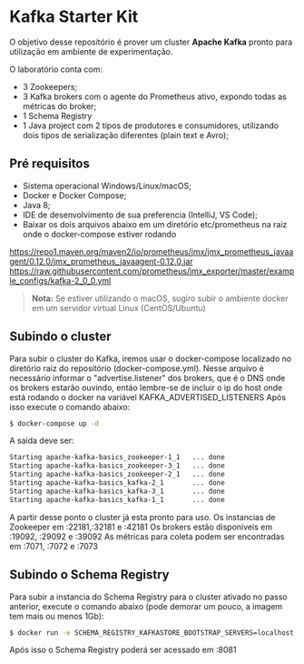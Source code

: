 # Kafka Starter Kit

O objetivo desse repositório é prover um cluster **Apache Kafka** pronto para utilização em ambiente de experimentação. 

O laboratório conta com: 
 - 3 Zookeepers;
 - 3 Kafka brokers com o agente do Prometheus ativo, expondo todas as métricas do broker;
 - 1 Schema Registry
 - 1 Java project com 2 tipos de produtores e consumidores, utilizando dois tipos de serialização diferentes (plain text e Avro); 

## Pré requisitos
 - Sistema operacional Windows/Linux/macOS;
 - Docker e Docker Compose;
 - Java 8;
 - IDE de desenvolvimento de sua preferencia (IntelliJ, VS Code);
 - Baixar os dois arquivos abaixo em um diretório etc/prometheus na raiz onde o docker-compose estiver rodando

https://repo1.maven.org/maven2/io/prometheus/jmx/jmx_prometheus_javaagent/0.12.0/jmx_prometheus_javaagent-0.12.0.jar
https://raw.githubusercontent.com/prometheus/jmx_exporter/master/example_configs/kafka-2_0_0.yml

> **Nota:** Se estiver utilizando o macOS, sugiro subir o ambiente docker em um servidor virtual Linux (CentOS/Ubuntu)

## Subindo o cluster
Para subir o cluster do Kafka, iremos usar o docker-compose localizado no diretório raiz do repositório (docker-compose.yml).
Nesse arquivo é necessário informar o "advertise.listener" dos brokers, que é o DNS onde os brokers estarão ouvindo, entáo lembre-se de incluir o ip do host onde está rodando o docker na variável KAFKA_ADVERTISED_LISTENERS
Após isso execute o comando abaixo:
```sh
$ docker-compose up -d
```
A saída deve ser:
```sh
Starting apache-kafka-basics_zookeeper-1_1   ... done
Starting apache-kafka-basics_zookeeper-3_1   ... done
Starting apache-kafka-basics_zookeeper-2_1   ... done
Starting apache-kafka-basics_kafka-2_1       ... done
Starting apache-kafka-basics_kafka-3_1       ... done
Starting apache-kafka-basics_kafka-1_1       ... done
```

A partir desse ponto o cluster já esta pronto para uso.
Os instancias de Zookeeper em <ip>:22181,<ip>:32181 e <ip>:42181
Os brokers estão disponiveis em <ip>:19092, <ip>:29092 e <ip>:39092
As métricas para coleta podem ser encontradas em <ip>:7071, <ip>:7072 e <ip>:7073

## Subindo o Schema Registry
Para subir a instancia do Schema Registry para o cluster ativado no passo anterior, execute o comando abaixo (pode demorar um pouco, a imagem tem mais ou menos  1Gb):
```sh
$ docker run -e SCHEMA_REGISTRY_KAFKASTORE_BOOTSTRAP_SERVERS=localhost:19092,localhost:29092,localhost:39092 -e SCHEMA_REGISTRY_HOST_NAME=localhost --network host -d confluentinc/cp-schema-registry
```

Após isso o Schema Registry poderá ser acessado em <ip>:8081
 

